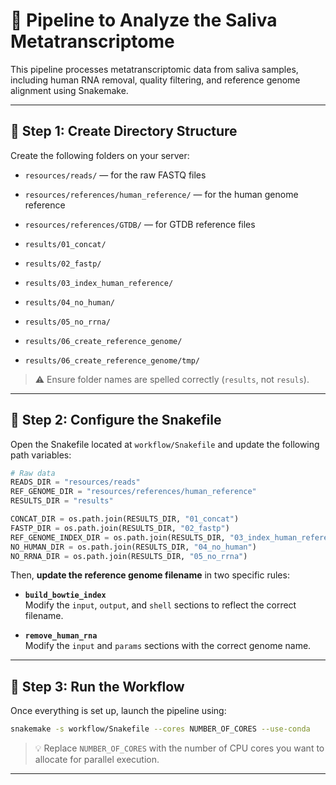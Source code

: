 
# 🧪 Pipeline to Analyze the Saliva Metatranscriptome

This pipeline processes metatranscriptomic data from saliva samples, including human RNA removal, quality filtering, and reference genome alignment using Snakemake.

---

## 📁 Step 1: Create Directory Structure

Create the following folders on your server:

- `resources/reads/` — for the raw FASTQ files  
- `resources/references/human_reference/` — for the human genome reference  
- `resources/references/GTDB/` — for GTDB reference files  

- `results/01_concat/`  
- `results/02_fastp/`  
- `results/03_index_human_reference/`  
- `results/04_no_human/`  
- `results/05_no_rrna/`  
- `results/06_create_reference_genome/`  
- `results/06_create_reference_genome/tmp/`  

> ⚠️ Ensure folder names are spelled correctly (`results`, not `resuls`).

---

## 📝 Step 2: Configure the Snakefile

Open the Snakefile located at `workflow/Snakefile` and update the following path variables:

```python
# Raw data
READS_DIR = "resources/reads"
REF_GENOME_DIR = "resources/references/human_reference"
RESULTS_DIR = "results"

CONCAT_DIR = os.path.join(RESULTS_DIR, "01_concat")
FASTP_DIR = os.path.join(RESULTS_DIR, "02_fastp")
REF_GENOME_INDEX_DIR = os.path.join(RESULTS_DIR, "03_index_human_reference")
NO_HUMAN_DIR = os.path.join(RESULTS_DIR, "04_no_human")
NO_RRNA_DIR = os.path.join(RESULTS_DIR, "05_no_rrna")
```

Then, **update the reference genome filename** in two specific rules:

- **`build_bowtie_index`**  
  Modify the `input`, `output`, and `shell` sections to reflect the correct filename.

- **`remove_human_rna`**  
  Modify the `input` and `params` sections with the correct genome name.

---

## 🚀 Step 3: Run the Workflow

Once everything is set up, launch the pipeline using:

```bash
snakemake -s workflow/Snakefile --cores NUMBER_OF_CORES --use-conda
```

> 💡 Replace `NUMBER_OF_CORES` with the number of CPU cores you want to allocate for parallel execution.

---
